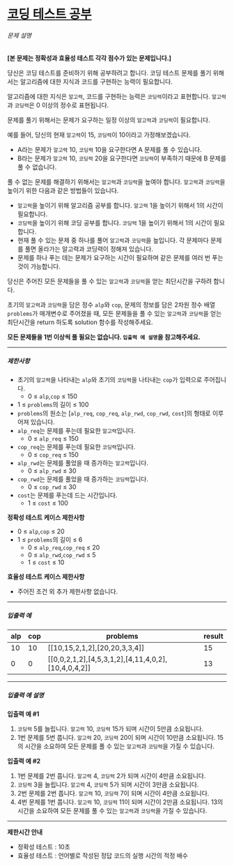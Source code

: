 # [코딩 테스트 공부](https://school.programmers.co.kr/learn/courses/30/lessons/118668)


###### 문제 설명


**\[본 문제는 정확성과 효율성 테스트 각각 점수가 있는 문제입니다.]**


당신은 코딩 테스트를 준비하기 위해 공부하려고 합니다. 코딩 테스트 문제를 풀기 위해서는 알고리즘에 대한 지식과 코드를 구현하는 능력이 필요합니다.


알고리즘에 대한 지식은 `알고력`, 코드를 구현하는 능력은 `코딩력`이라고 표현합니다. `알고력`과 `코딩력`은 0 이상의 정수로 표현됩니다.


문제를 풀기 위해서는 문제가 요구하는 일정 이상의 `알고력`과 `코딩력`이 필요합니다.


예를 들어, 당신의 현재 `알고력`이 15, `코딩력`이 10이라고 가정해보겠습니다.


* A라는 문제가 `알고력` 10, `코딩력` 10을 요구한다면 A 문제를 풀 수 있습니다.
* B라는 문제가 `알고력` 10, `코딩력` 20을 요구한다면 `코딩력`이 부족하기 때문에 B 문제를 풀 수 없습니다.


풀 수 없는 문제를 해결하기 위해서는 `알고력`과 `코딩력`을 높여야 합니다. `알고력`과 `코딩력`을 높이기 위한 다음과 같은 방법들이 있습니다.


* `알고력`을 높이기 위해 알고리즘 공부를 합니다. `알고력` 1을 높이기 위해서 1의 시간이 필요합니다.
* `코딩력`을 높이기 위해 코딩 공부를 합니다. `코딩력` 1을 높이기 위해서 1의 시간이 필요합니다.
* 현재 풀 수 있는 문제 중 하나를 풀어 `알고력`과 `코딩력`을 높입니다. 각 문제마다 문제를 풀면 올라가는 알고력과 코딩력이 정해져 있습니다.
* 문제를 하나 푸는 데는 문제가 요구하는 시간이 필요하며 같은 문제를 여러 번 푸는 것이 가능합니다.


당신은 주어진 모든 문제들을 풀 수 있는 `알고력`과 `코딩력`을 얻는 최단시간을 구하려 합니다.


초기의 `알고력`과 `코딩력`을 담은 정수 `alp`와 `cop`, 문제의 정보를 담은 2차원 정수 배열 `problems`가 매개변수로 주어졌을 때, 모든 문제들을 풀 수 있는 `알고력`과 `코딩력`을 얻는 최단시간을 return 하도록 solution 함수를 작성해주세요.


**모든 문제들을 1번 이상씩 풀 필요는 없습니다. `입출력 예 설명`을 참고해주세요.**




---


##### 제한사항


* 초기의 `알고력`을 나타내는 `alp`와 초기의 `코딩력`을 나타내는 `cop`가 입력으로 주어집니다.
	+ 0 ≤ `alp`,`cop` ≤ 150
* 1 ≤ `problems`의 길이 ≤ 100
* `problems`의 원소는 \[`alp_req`, `cop_req`, `alp_rwd`, `cop_rwd`, `cost`]의 형태로 이루어져 있습니다.
* `alp_req`는 문제를 푸는데 필요한 `알고력`입니다.
	+ 0 ≤ `alp_req` ≤ 150
* `cop_req`는 문제를 푸는데 필요한 `코딩력`입니다.
	+ 0 ≤ `cop_req` ≤ 150
* `alp_rwd`는 문제를 풀었을 때 증가하는 `알고력`입니다.
	+ 0 ≤ `alp_rwd` ≤ 30
* `cop_rwd`는 문제를 풀었을 때 증가하는 `코딩력`입니다.
	+ 0 ≤ `cop_rwd` ≤ 30
* `cost`는 문제를 푸는데 드는 시간입니다.
	+ 1 ≤ `cost` ≤ 100


**정확성 테스트 케이스 제한사항**


* 0 ≤ `alp`,`cop` ≤ 20
* 1 ≤ `problems`의 길이 ≤ 6
	+ 0 ≤ `alp_req`,`cop_req` ≤ 20
	+ 0 ≤ `alp_rwd`,`cop_rwd` ≤ 5
	+ 1 ≤ `cost` ≤ 10


**효율성 테스트 케이스 제한사항**


* 주어진 조건 외 추가 제한사항 없습니다.




---


##### 입출력 예




| alp | cop | problems | result |
| --- | --- | --- | --- |
| 10 | 10 | \[\[10,15,2,1,2],\[20,20,3,3,4]] | 15 |
| 0 | 0 | \[\[0,0,2,1,2],\[4,5,3,1,2],\[4,11,4,0,2],\[10,4,0,4,2]] | 13 |




---


##### 입출력 예 설명


**입출력 예 \#1**


1. `코딩력` 5를 늘립니다. `알고력` 10, `코딩력` 15가 되며 시간이 5만큼 소요됩니다.
2. 1번 문제를 5번 풉니다. `알고력` 20, `코딩력` 20이 되며 시간이 10만큼 소요됩니다.
15의 시간을 소요하여 모든 문제를 풀 수 있는 `알고력`과 `코딩력`을 가질 수 있습니다.


**입출력 예 \#2**


1. 1번 문제를 2번 풉니다. `알고력` 4, `코딩력` 2가 되며 시간이 4만큼 소요됩니다.
2. `코딩력` 3을 늘립니다. `알고력` 4, `코딩력` 5가 되며 시간이 3만큼 소요됩니다.
3. 2번 문제를 2번 풉니다. `알고력` 10, `코딩력` 7이 되며 시간이 4만큼 소요됩니다.
4. 4번 문제를 1번 풉니다. `알고력` 10, `코딩력` 11이 되며 시간이 2만큼 소요됩니다.
13의 시간을 소요하여 모든 문제를 풀 수 있는 `알고력`과 `코딩력`을 가질 수 있습니다.




---


**제한시간 안내**


* 정확성 테스트 : 10초
* 효율성 테스트 : 언어별로 작성된 정답 코드의 실행 시간의 적정 배수



